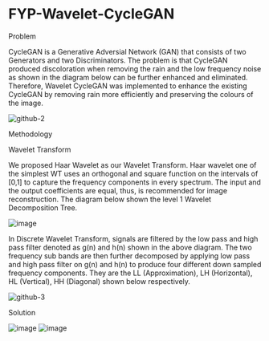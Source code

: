 # FYP-Wavelet-CycleGAN
Problem

CycleGAN is a Generative Adversial Network (GAN) that consists of two Generators and two Discriminators. The problem is that CycleGAN produced discoloration when removing the rain and the low frequency noise as shown in the diagram below can be further enhanced and eliminated. Therefore, Wavelet CycleGAN was implemented to enhance the existing CycleGAN by removing rain more efficiently and preserving the colours of the image. 

![github-2](https://user-images.githubusercontent.com/78581569/216314764-6e1a4130-db0c-48ee-a526-a1278ee43b24.PNG)

Methodology

Wavelet Transform

We proposed Haar Wavelet as our Wavelet Transform. Haar wavelet one of the simplest WT uses an orthogonal and square function on the intervals of [0,1] to capture the frequency components in every spectrum. The input and the output coefficients are equal, thus, is recommended for image reconstruction. The diagram below shown the level 1 Wavelet Decomposition Tree.

![image](https://user-images.githubusercontent.com/78581569/216279525-ddef9b4a-c152-460b-84f1-a8a2afe6eb2e.png)

In Discrete Wavelet Transform, signals are filtered by the low pass and high pass filter denoted as g(n) and h(n) shown in the above diagram. The two frequency sub bands are then further decomposed by applying low pass and high pass filter on g(n) and h(n) to produce four different down sampled frequency components. They are the LL (Approximation), LH (Horizontal), HL (Vertical), HH (Diagonal) shown below respectively.

![github-3](https://user-images.githubusercontent.com/78581569/216318446-1e5cdbf7-5199-433b-b4c9-3160f1a71c98.PNG)



Solution

![image](https://user-images.githubusercontent.com/78581569/216277954-586da1e0-47e2-489b-a0e1-ae3b446abf96.png)
![image](https://user-images.githubusercontent.com/78581569/216277991-e6f4ae87-ab2c-4a7d-8e18-7e91ce788447.png)



